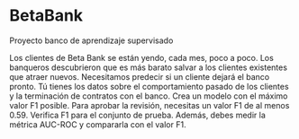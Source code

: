 # BetaBank
Proyecto banco de aprendizaje supervisado

Los clientes de Beta Bank se están yendo, cada mes, poco a poco. Los banqueros descubrieron que es más barato salvar a los clientes existentes que atraer nuevos.
Necesitamos predecir si un cliente dejará el banco pronto. Tú tienes los datos sobre el comportamiento pasado de los clientes y la terminación de contratos con el banco.
Crea un modelo con el máximo valor F1 posible. Para aprobar la revisión, necesitas un valor F1 de al menos 0.59. Verifica F1 para el conjunto de prueba. 
Además, debes medir la métrica AUC-ROC y compararla con el valor F1.
